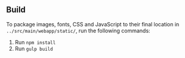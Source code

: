 ## Build

To package images, fonts, CSS and JavaScript to their final location in `../src/main/webapp/static/`, run the following commands:

1. Run `npm install`
2. Run `gulp build`
